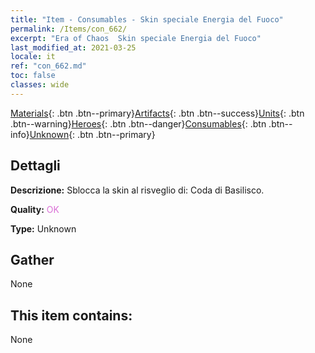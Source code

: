 ```yaml
---
title: "Item - Consumables - Skin speciale Energia del Fuoco"
permalink: /Items/con_662/
excerpt: "Era of Chaos  Skin speciale Energia del Fuoco"
last_modified_at: 2021-03-25
locale: it
ref: "con_662.md"
toc: false
classes: wide
---
```

 [Materials](/it/Items/){: .btn .btn--primary}[Artifacts](/it/Items/Artifacts/){: .btn .btn--success}[Units](/it/Items/Units/){: .btn .btn--warning}[Heroes](/it/Items/Heroes/){: .btn .btn--danger}[Consumables](/it/Items/Consumables/){: .btn .btn--info}[Unknown](/it/Items/Unknown/){: .btn .btn--primary}

## Dettagli
 **Descrizione:** Sblocca la skin al risveglio di: Coda di Basilisco.

 **Quality:** <span style="color: #DA70D6">OK</span>

 **Type:** Unknown

## Gather

  None

## This item contains:

  None


